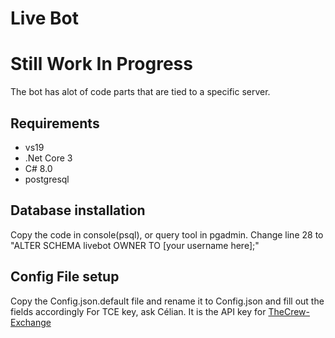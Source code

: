 
# Live Bot
# Still Work In Progress
The bot has alot of code parts that are tied to a specific server.

## Requirements

* vs19
* .Net Core 3
* C# 8.0
* postgresql

## Database installation

Copy the code in console(psql), or query tool in pgadmin.
Change line 28 to "ALTER SCHEMA livebot OWNER TO [your username here];"

## Config File setup

Copy the Config.json.default file and rename it to Config.json and fill out the fields accordingly
For TCE key, ask Célian. It is the API key for [TheCrew-Exchange](https://thecrew-exchange.com/)